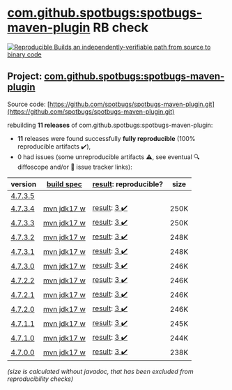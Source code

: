[com.github.spotbugs:spotbugs-maven-plugin](https://central.sonatype.com/artifact/com.github.spotbugs/spotbugs-maven-plugin/4.7.3.4/versions) RB check
=======

[![Reproducible Builds](https://reproducible-builds.org/images/logos/rb.svg) an independently-verifiable path from source to binary code](https://reproducible-builds.org/)

## Project: [com.github.spotbugs:spotbugs-maven-plugin](https://central.sonatype.com/artifact/com.github.spotbugs/spotbugs-maven-plugin/4.7.3.4/versions)

Source code: [https://github.com/spotbugs/spotbugs-maven-plugin.git](https://github.com/spotbugs/spotbugs-maven-plugin.git)

rebuilding **11 releases** of com.github.spotbugs:spotbugs-maven-plugin:
- **11** releases were found successfully **fully reproducible** (100% reproducible artifacts :heavy_check_mark:),
- 0 had issues (some unreproducible artifacts :warning:, see eventual :mag: diffoscope and/or :memo: issue tracker links):

| version | [build spec](/BUILDSPEC.md) | [result](https://reproducible-builds.org/docs/jvm/): reproducible? | size |
| -- | --------- | ------ | -- |
| [4.7.3.5](https://central.sonatype.com/artifact/com.github.spotbugs/spotbugs-maven-plugin/4.7.3.5/pom) | | | |
| [4.7.3.4](https://central.sonatype.com/artifact/com.github.spotbugs/spotbugs-maven-plugin/4.7.3.4/pom) | [mvn jdk17 w](spotbugs-maven-plugin-4.7.3.4.buildspec) | [result](spotbugs-maven-plugin-4.7.3.4.buildinfo): [3 :heavy_check_mark: ](spotbugs-maven-plugin-4.7.3.4.buildcompare) | 250K |
| [4.7.3.3](https://central.sonatype.com/artifact/com.github.spotbugs/spotbugs-maven-plugin/4.7.3.3/pom) | [mvn jdk17 w](spotbugs-maven-plugin-4.7.3.3.buildspec) | [result](spotbugs-maven-plugin-4.7.3.3.buildinfo): [3 :heavy_check_mark: ](spotbugs-maven-plugin-4.7.3.3.buildcompare) | 250K |
| [4.7.3.2](https://central.sonatype.com/artifact/com.github.spotbugs/spotbugs-maven-plugin/4.7.3.2/pom) | [mvn jdk17 w](spotbugs-maven-plugin-4.7.3.2.buildspec) | [result](spotbugs-maven-plugin-4.7.3.2.buildinfo): [3 :heavy_check_mark: ](spotbugs-maven-plugin-4.7.3.2.buildcompare) | 248K |
| [4.7.3.1](https://central.sonatype.com/artifact/com.github.spotbugs/spotbugs-maven-plugin/4.7.3.1/pom) | [mvn jdk17 w](spotbugs-maven-plugin-4.7.3.1.buildspec) | [result](spotbugs-maven-plugin-4.7.3.1.buildinfo): [3 :heavy_check_mark: ](spotbugs-maven-plugin-4.7.3.1.buildcompare) | 248K |
| [4.7.3.0](https://central.sonatype.com/artifact/com.github.spotbugs/spotbugs-maven-plugin/4.7.3.0/pom) | [mvn jdk17 w](spotbugs-maven-plugin-4.7.3.0.buildspec) | [result](spotbugs-maven-plugin-4.7.3.0.buildinfo): [3 :heavy_check_mark: ](spotbugs-maven-plugin-4.7.3.0.buildcompare) | 246K |
| [4.7.2.2](https://central.sonatype.com/artifact/com.github.spotbugs/spotbugs-maven-plugin/4.7.2.2/pom) | [mvn jdk17 w](spotbugs-maven-plugin-4.7.2.2.buildspec) | [result](spotbugs-maven-plugin-4.7.2.2.buildinfo): [3 :heavy_check_mark: ](spotbugs-maven-plugin-4.7.2.2.buildcompare) | 246K |
| [4.7.2.1](https://central.sonatype.com/artifact/com.github.spotbugs/spotbugs-maven-plugin/4.7.2.1/pom) | [mvn jdk17 w](spotbugs-maven-plugin-4.7.2.1.buildspec) | [result](spotbugs-maven-plugin-4.7.2.1.buildinfo): [3 :heavy_check_mark: ](spotbugs-maven-plugin-4.7.2.1.buildcompare) | 246K |
| [4.7.2.0](https://central.sonatype.com/artifact/com.github.spotbugs/spotbugs-maven-plugin/4.7.2.0/pom) | [mvn jdk17 w](spotbugs-maven-plugin-4.7.2.0.buildspec) | [result](spotbugs-maven-plugin-4.7.2.0.buildinfo): [3 :heavy_check_mark: ](spotbugs-maven-plugin-4.7.2.0.buildcompare) | 246K |
| [4.7.1.1](https://central.sonatype.com/artifact/com.github.spotbugs/spotbugs-maven-plugin/4.7.1.1/pom) | [mvn jdk17 w](spotbugs-maven-plugin-4.7.1.1.buildspec) | [result](spotbugs-maven-plugin-4.7.1.1.buildinfo): [3 :heavy_check_mark: ](spotbugs-maven-plugin-4.7.1.1.buildcompare) | 245K |
| [4.7.1.0](https://central.sonatype.com/artifact/com.github.spotbugs/spotbugs-maven-plugin/4.7.1.0/pom) | [mvn jdk17 w](spotbugs-maven-plugin-4.7.1.0.buildspec) | [result](spotbugs-maven-plugin-4.7.1.0.buildinfo): [3 :heavy_check_mark: ](spotbugs-maven-plugin-4.7.1.0.buildcompare) | 244K |
| [4.7.0.0](https://central.sonatype.com/artifact/com.github.spotbugs/spotbugs-maven-plugin/4.7.0.0/pom) | [mvn jdk17 w](spotbugs-maven-plugin-4.7.0.0.buildspec) | [result](spotbugs-maven-plugin-4.7.0.0.buildinfo): [3 :heavy_check_mark: ](spotbugs-maven-plugin-4.7.0.0.buildcompare) | 238K |

<i>(size is calculated without javadoc, that has been excluded from reproducibility checks)</i>
